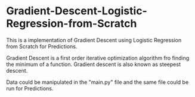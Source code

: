 # Gradient-Descent-Logistic-Regression-from-Scratch
This is a implementation of Gradient Descent using Logistic Regression from Scratch for Predictions. 

Gradient Descent is a first order iterative optimization algorithm fro finding the minimum of a function. Gradient descent is also known as steepest descent.

Data could be manipulated in the "main.py" file and the same file could be run for Predictions. 
